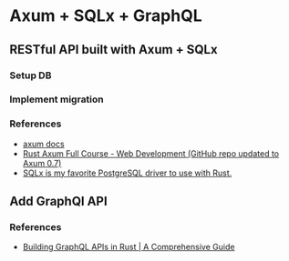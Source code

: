 # Axum + SQLx + GraphQL 

## RESTful API built with Axum + SQLx

### Setup DB 

### Implement migration 

### References
- [axum docs](https://docs.rs/axum/latest/axum/)
- [Rust Axum Full Course - Web Development (GitHub repo updated to Axum 0.7)](https://www.youtube.com/watch?v=XZtlD_m59sM)
- [SQLx is my favorite PostgreSQL driver to use with Rust.](https://www.youtube.com/watch?v=TCERYbgvbq0&t=185s)

## Add GraphQl API

### References 

- [Building GraphQL APIs in Rust | A Comprehensive Guide](https://www.youtube.com/watch?v=P6Tkid9GdfU)



